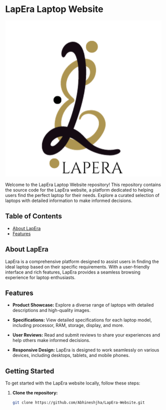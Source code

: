 # LapEra Laptop Website

![LapEra Logo](/images/logo1.png)

Welcome to the LapEra Laptop Website repository! This repository contains the source code for the LapEra website, a platform dedicated to helping users find the perfect laptop for their needs. Explore a curated selection of laptops with detailed information to make informed decisions.

## Table of Contents

- [About LapEra](#about-lapera)
- [Features](#features)


## About LapEra

LapEra is a comprehensive platform designed to assist users in finding the ideal laptop based on their specific requirements. With a user-friendly interface and rich features, LapEra provides a seamless browsing experience for laptop enthusiasts.

## Features

- **Product Showcase:** Explore a diverse range of laptops with detailed descriptions and high-quality images.

- **Specifications:** View detailed specifications for each laptop model, including processor, RAM, storage, display, and more.

- **User Reviews:** Read and submit reviews to share your experiences and help others make informed decisions.

- **Responsive Design:** LapEra is designed to work seamlessly on various devices, including desktops, tablets, and mobile phones.

## Getting Started

To get started with the LapEra website locally, follow these steps:

1. **Clone the repository:**
   ```bash
   git clone https://github.com/Abhineshjha/LapEra-Website.git

